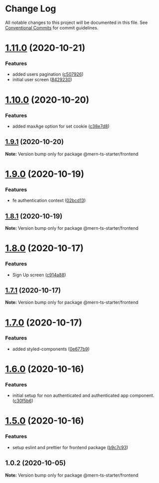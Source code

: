# Change Log

All notable changes to this project will be documented in this file.
See [Conventional Commits](https://conventionalcommits.org) for commit guidelines.

# [1.11.0](https://github.com/riodel27/mern-starter-monorepo/compare/v1.10.0...v1.11.0) (2020-10-21)


### Features

* added users pagination ([c507926](https://github.com/riodel27/mern-starter-monorepo/commit/c507926a2f2e63cd08e0a4f8d1f12a7840895156))
* initial user screen ([8429230](https://github.com/riodel27/mern-starter-monorepo/commit/842923017f4a8ae08fe78e00629dc6dc42663fe8))





# [1.10.0](https://github.com/riodel27/mern-starter-monorepo/compare/v1.9.1...v1.10.0) (2020-10-20)


### Features

* added maxAge option for set cookie ([c38e7d8](https://github.com/riodel27/mern-starter-monorepo/commit/c38e7d840f212aad9cab3c19419f5424c212405e))





## [1.9.1](https://github.com/riodel27/mern-starter-monorepo/compare/v1.9.0...v1.9.1) (2020-10-20)

**Note:** Version bump only for package @mern-ts-starter/frontend





# [1.9.0](https://github.com/riodel27/mern-starter-monorepo/compare/v1.8.1...v1.9.0) (2020-10-19)


### Features

* fe authentication context ([02bcd13](https://github.com/riodel27/mern-starter-monorepo/commit/02bcd1316cf76eaacfa70c6ad231ee43f633c2c1))





## [1.8.1](https://github.com/riodel27/mern-starter-monorepo/compare/v1.8.0...v1.8.1) (2020-10-19)

**Note:** Version bump only for package @mern-ts-starter/frontend





# [1.8.0](https://github.com/riodel27/mern-starter-monorepo/compare/v1.7.1...v1.8.0) (2020-10-17)

### Features

-  Sign Up screen ([c914a88](https://github.com/riodel27/mern-starter-monorepo/commit/c914a8835a8910fe7a46d956b076d08496d14dfc))

## [1.7.1](https://github.com/riodel27/mern-starter-monorepo/compare/v1.7.0...v1.7.1) (2020-10-17)

**Note:** Version bump only for package @mern-ts-starter/frontend

# [1.7.0](https://github.com/riodel27/mern-starter-monorepo/compare/v1.6.0...v1.7.0) (2020-10-17)

### Features

-  added styled-components ([0e677b9](https://github.com/riodel27/mern-starter-monorepo/commit/0e677b9399f693a7fbfa8a02fa6efdb38285e7ee))

# [1.6.0](https://github.com/riodel27/mern-starter-monorepo/compare/v1.5.0...v1.6.0) (2020-10-16)

### Features

-  initial setup for non authenticated and authenticated app component. ([c30f5b6](https://github.com/riodel27/mern-starter-monorepo/commit/c30f5b673acd3b521d0db67bfdf4972753f93ca7))

# [1.5.0](https://github.com/riodel27/mern-starter-monorepo/compare/v1.4.1...v1.5.0) (2020-10-16)

### Features

-  setup eslint and prettier for frontend package ([b9c7c93](https://github.com/riodel27/mern-starter-monorepo/commit/b9c7c9349bf6ba761f75fff2fa726130e355481a))

## 1.0.2 (2020-10-05)

**Note:** Version bump only for package @mern-ts-starter/frontend

